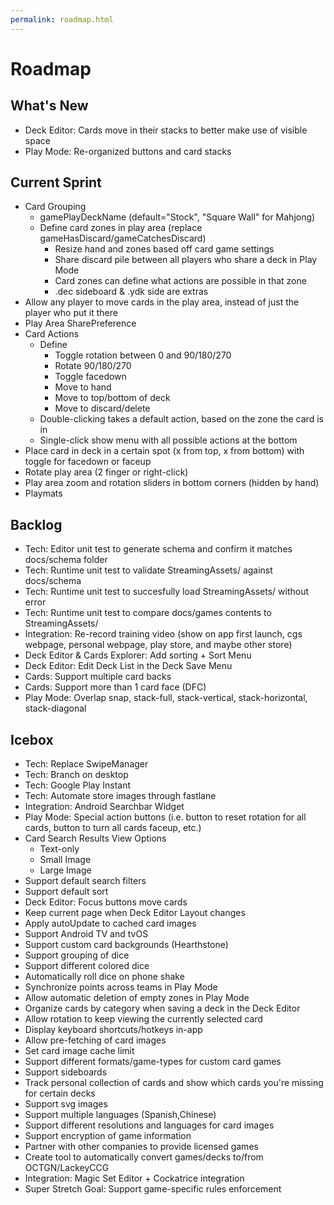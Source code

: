 ```yaml
---
permalink: roadmap.html
---
```


# Roadmap

## What's New
- Deck Editor: Cards move in their stacks to better make use of visible space
- Play Mode: Re-organized buttons and card stacks

## Current Sprint
- Card Grouping
  - gamePlayDeckName (default="Stock", "Square Wall" for Mahjong)
  - Define card zones in play area (replace gameHasDiscard/gameCatchesDiscard)
    - Resize hand and zones based off card game settings
    - Share discard pile between all players who share a deck in Play Mode
    - Card zones can define what actions are possible in that zone
    - .dec sideboard & .ydk side are extras
- Allow any player to move cards in the play area, instead of just the player who put it there
- Play Area SharePreference
- Card Actions
  - Define
    - Toggle rotation between 0 and 90/180/270
    - Rotate 90/180/270
    - Toggle facedown
    - Move to hand
    - Move to top/bottom of deck
    - Move to discard/delete
  - Double-clicking takes a default action, based on the zone the card is in
  - Single-click show menu with all possible actions at the bottom
- Place card in deck in a certain spot (x from top, x from bottom) with toggle for facedown or faceup
- Rotate play area (2 finger or right-click)
- Play area zoom and rotation sliders in bottom corners (hidden by hand)
- Playmats

## Backlog
- Tech: Editor unit test to generate schema and confirm it matches docs/schema folder
- Tech: Runtime unit test to validate StreamingAssets/ against docs/schema
- Tech: Runtime unit test to succesfully load StreamingAssets/ without error
- Tech: Runtime unit test to compare docs/games contents to StreamingAssets/
- Integration: Re-record training video (show on app first launch, cgs webpage, personal webpage, play store, and maybe other store)
- Deck Editor & Cards Explorer: Add sorting + Sort Menu
- Deck Editor: Edit Deck List in the Deck Save Menu
- Cards: Support multiple card backs
- Cards: Support more than 1 card face (DFC)
- Play Mode: Overlap snap, stack-full, stack-vertical, stack-horizontal, stack-diagonal

## Icebox
- Tech: Replace SwipeManager
- Tech: Branch on desktop
- Tech: Google Play Instant
- Tech: Automate store images through fastlane
- Integration: Android Searchbar Widget
- Play Mode: Special action buttons (i.e. button to reset rotation for all cards, button to turn all cards faceup, etc.)
- Card Search Results View Options
  - Text-only
  - Small Image
  - Large Image
- Support default search filters
- Support default sort
- Deck Editor: Focus buttons move cards
- Keep current page when Deck Editor Layout changes
- Apply autoUpdate to cached card images
- Support Android TV and tvOS
- Support custom card backgrounds (Hearthstone)
- Support grouping of dice
- Support different colored dice
- Automatically roll dice on phone shake
- Synchronize points across teams in Play Mode
- Allow automatic deletion of empty zones in Play Mode
- Organize cards by category when saving a deck in the Deck Editor
- Allow rotation to keep viewing the currently selected card
- Display keyboard shortcuts/hotkeys in-app
- Allow pre-fetching of card images
- Set card image cache limit
- Support different formats/game-types for custom card games
- Support sideboards
- Track personal collection of cards and show which cards you're missing for certain decks
- Support svg images
- Support multiple languages (Spanish,Chinese)
- Support different resolutions and languages for card images
- Support encryption of game information
- Partner with other companies to provide licensed games
- Create tool to automatically convert games/decks to/from OCTGN/LackeyCCG
- Integration: Magic Set Editor + Cockatrice integration
- Super Stretch Goal: Support game-specific rules enforcement


